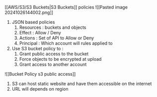 [[AWS/S3/S3 Buckets|S3 Buckets]] policies
![[Pasted image 20241026144002.png]]
1. JSON based policies 
	1. Resources : buckets and objects
	2. Effect : Allow / Deny
	3. Actions : Set of API to Allow or Deny
	4. Principal : Which account will rules applied to
2. Use S3 bucket policy to : 
	1. Grant public access to the bucket
	2. Force objects to be encrypted at upload
	3. Grant access to another account
	
![[Bucket Policy s3 public access]]

1. S3 can host static website and have them accessible on the internet
2. URL will depends on region